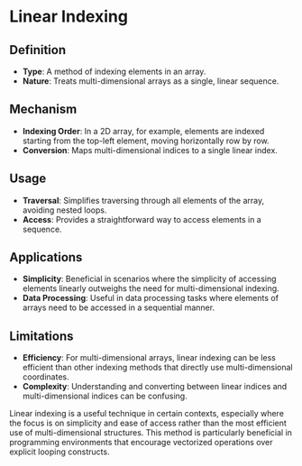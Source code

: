 # Linear Indexing

## Definition
- **Type**: A method of indexing elements in an array.
- **Nature**: Treats multi-dimensional arrays as a single, linear sequence.

## Mechanism
- **Indexing Order**: In a 2D array, for example, elements are indexed starting from the top-left element, moving horizontally row by row.
- **Conversion**: Maps multi-dimensional indices to a single linear index.

## Usage
- **Traversal**: Simplifies traversing through all elements of the array, avoiding nested loops.
- **Access**: Provides a straightforward way to access elements in a sequence.

## Applications
- **Simplicity**: Beneficial in scenarios where the simplicity of accessing elements linearly outweighs the need for multi-dimensional indexing.
- **Data Processing**: Useful in data processing tasks where elements of arrays need to be accessed in a sequential manner.

## Limitations
- **Efficiency**: For multi-dimensional arrays, linear indexing can be less efficient than other indexing methods that directly use multi-dimensional coordinates.
- **Complexity**: Understanding and converting between linear indices and multi-dimensional indices can be confusing.

Linear indexing is a useful technique in certain contexts, especially where the focus is on simplicity and ease of access rather than the most efficient use of multi-dimensional structures. This method is particularly beneficial in programming environments that encourage vectorized operations over explicit looping constructs.
